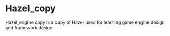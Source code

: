 # Hazel_copy
Hazel_engine copy is a copy of Hazel used for learning game engine design and framework design
